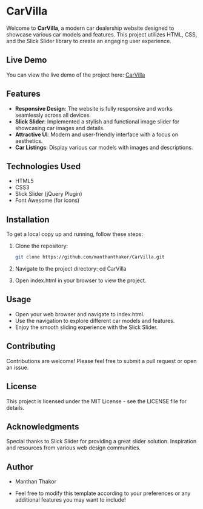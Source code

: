 # CarVilla

Welcome to **CarVilla**, a modern car dealership website designed to showcase various car models and features. This project utilizes HTML, CSS, and the Slick Slider library to create an engaging user experience.

## Live Demo

You can view the live demo of the project here: [CarVilla](https://manthanthakor.github.io/CarVilla/)

## Features

- **Responsive Design**: The website is fully responsive and works seamlessly across all devices.
- **Slick Slider**: Implemented a stylish and functional image slider for showcasing car images and details.
- **Attractive UI**: Modern and user-friendly interface with a focus on aesthetics.
- **Car Listings**: Display various car models with images and descriptions.

## Technologies Used

- HTML5
- CSS3
- Slick Slider (jQuery Plugin)
- Font Awesome (for icons)

## Installation

To get a local copy up and running, follow these steps:

1. Clone the repository:
   ```bash
   git clone https://github.com/manthanthakor/CarVilla.git
2. Navigate to the project directory:
  cd CarVilla

3. Open index.html in your browser to view the project.

## Usage
- Open your web browser and navigate to index.html.
- Use the navigation to explore different car models and features.
- Enjoy the smooth sliding experience with the Slick Slider.

## Contributing
Contributions are welcome! Please feel free to submit a pull request or open an issue.

## License
This project is licensed under the MIT License - see the LICENSE file for details.

## Acknowledgments
Special thanks to Slick Slider for providing a great slider solution.
Inspiration and resources from various web design communities.

## Author
- Manthan Thakor

- Feel free to modify this template according to your preferences or any additional features you may want to include!

